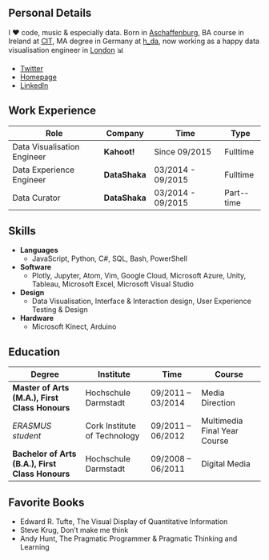 ## Personal Details
I ❤ code, music & especially data. Born in [Aschaffenburg](https://en.wikipedia.org/wiki/Aschaffenburg), BA course in Ireland at [CIT](http://www.cit.ie/), MA degree in Germany at [h_da](https://www.h-da.de/), now working as a happy data visualisation engineer in [London](https://en.wikipedia.org/wiki/London) 📊

- [Twitter](https://twitter.com/clemens_anzmann)
- [Homepage](https://www.clemens_anzmann.com)
- [LinkedIn](https://www.linkedin.com/in/clemens-anzmann-9135513b)

## Work Experience

Role | Company | Time | Type
-----|-----|------|------
Data Visualisation Engineer | __Kahoot!__ |Since 09/2015 | Full­time
Data Experience Engineer | __DataShaka__ | 03/2014 - 09/2015 | Full­time
Data Curator | __DataShaka__ | 03/2014 - 09/2015 | Part-­time

## Skills
- __Languages__
  - JavaScript, Python, C#, SQL, Bash, PowerShell
- __Software__
  - Plotly, Jupyter, Atom, Vim, Google Cloud, Microsoft Azure, Unity, Tableau, Microsoft Excel, Microsoft Visual Studio
- __Design__
  - Data Visualisation, Interface & Interaction design, User Experience Testing & Design
- __Hardware__
  - Microsoft Kinect, Arduino

## Education

Degree | Institute | Time | Course
-----|-----|------|------
__Master of Arts (M.A.), First Class Honours__ | Hochschule Darmstadt | 09/2011 – 03/2014 | Media Direction
_ERASMUS student_ | Cork Institute of Technology | 09/2011 – 06/2012 | Multimedia Final Year Course
__Bachelor of Arts (B.A.), First Class Honours__ | Hochschule Darmstadt | 09/2008 – 06/2011 | Digital Media

## Favorite Books
- Edward R. Tufte, The Visual Display of Quantitative Information
- Steve Krug, Don’t make me think
- Andy Hunt, The Pragmatic Programmer & Pragmatic Thinking and Learning

